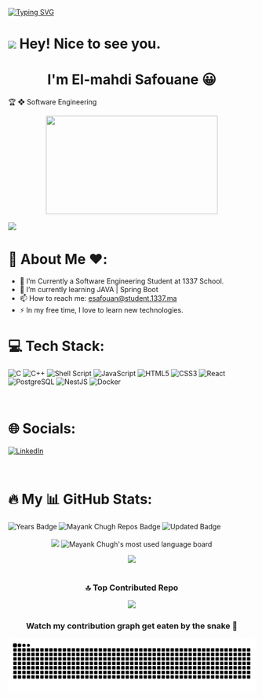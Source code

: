 [![Typing SVG](https://readme-typing-svg.herokuapp.com?size=24&width=600&lines=Welcome+To+My+GitHub+Profile!+😀)](https://git.io/typing-svg)

<h1><img src="https://emojis.slackmojis.com/emojis/images/1531849430/4246/blob-sunglasses.gif?1531849430" width="30"/> Hey! Nice to see you.</h1>
<h1 align="center">I'm El-mahdi Safouane 😀</h1>

🏆  ❖ Software Engineering 

<div align="center">
  
  <img src="https://media.giphy.com/media/dWesBcTLavkZuG35MI/giphy.gif" width="350" height="200"/>
</div>


![](https://komarev.com/ghpvc/?username=esafouan&label=PROFILE+VIEWS)

# 👋 About Me ❤️:


- 🌱 I’m Currently a Software Engineering Student at 1337 School.
- 🔭 I’m currently learning JAVA | Spring Boot 
- 📫 How to reach me: <a href="mailto:esafouan@student.1337.ma">esafouan@student.1337.ma</a> 
- ⚡ In my free time, I love to learn new technologies.


# 💻 Tech Stack:
![C](https://img.shields.io/badge/C-%2300599C.svg?style=for-the-badge&logo=c&logoColor=white) 
![C++](https://img.shields.io/badge/C++-%2300599C.svg?style=for-the-badge&logo=c%2B%2B&logoColor=white)
![Shell Script](https://img.shields.io/badge/Shell_Script-%23121011.svg?style=for-the-badge&logo=gnu-bash&logoColor=white)
![JavaScript](https://img.shields.io/badge/javascript-%23323330.svg?style=for-the-badge&logo=javascript&logoColor=%23F7DF1E)
![HTML5](https://img.shields.io/badge/html5-%23E34F26.svg?style=for-the-badge&logo=html5&logoColor=white)
![CSS3](https://img.shields.io/badge/css3-%231572B6.svg?style=for-the-badge&logo=css3&logoColor=white)
![React](https://img.shields.io/badge/react-%2320232a.svg?style=for-the-badge&logo=react&logoColor=%2361DAFB)
![PostgreSQL](https://img.shields.io/badge/postgresql-%23316192.svg?style=for-the-badge&logo=postgresql&logoColor=white)
![NestJS](https://img.shields.io/badge/NestJS-%23E0234E.svg?style=for-the-badge&logo=nestjs&logoColor=white)
![Docker](https://img.shields.io/badge/docker-%232496ED.svg?style=for-the-badge&logo=docker&logoColor=white)

<br>


# 🌐 Socials:


[![LinkedIn](https://img.shields.io/badge/LinkedIn-%230077B5.svg?logo=linkedin&logoColor=white)](https://www.linkedin.com/in/el-mahdi-safouane-88b554273/)


<!-- [![YouTube subscibers](https://github-readme-youtube-stats.herokuapp.com/subscribers/index.php?id=@itaienthusiast&key=AIzaSyBYkPGoYjBy2KaGKR5Nq5Q2YwjiiLWRNhg)](https://github-readme-youtube-stats.herokuapp.com/subscribers/index.php?id=@itaienthusiast&key=AIzaSyBYkPGoYjBy2KaGKR5Nq5Q2YwjiiLWRNhg) -->


<!-- # You can also find me on: 
<img align="left" alt="mayankchugh-learning | LinkedIn" width="30px" src="https://img.icons8.com/color/48/000000/linkedin.png" />
<img align="left" alt="mayankchugh-learning | YouTube" width="30px" src="https://www.vectorlogo.zone/logos/youtube/youtube-tile.svg" /> -->
                                                                                                                                                                       

<br>



# :fire: My 📊 GitHub Stats:

<div>
  <img src="https://badges.pufler.dev/years/esafouan" alt="Years Badge"  /> 
  <img src="https://badges.pufler.dev/repos/esafouan" alt="Mayank Chugh Repos Badge"  /> 
  <img src="https://badges.pufler.dev/commits/monthly/esafouan" alt="Updated Badge"  /> 
   <!--Ref Link(badge):https://pufler.dev/git-badges/-->
</div>
<br>
<!-- <div style = "margin: 0 10px">

 ![](https://github-readme-stats.vercel.app/api?username=esafouan&theme=radical&hide_border=false&include_all_commits=true&count_private=true)
</div> -->

<div align="center">
 
<img width="48%" src="https://github-readme-stats.vercel.app/api?username=esafouan&show_icons=true&theme=algolia&include_all_commits=true&count_private=true"/>

<img width="48%" alt="Mayank Chugh's most used language board" src="https://github-readme-streak-stats.herokuapp.com/?user=esafouan&theme=react&border=61dafb&hide_border=true" />
<div>
  
<!--
![](https://github-readme-streak-stats.herokuapp.com/?user=esafouan&theme=radical&hide_border=false)  
[![GitHub Streak](http://github-readme-streak-stats.herokuapp.com?user=esafouan)](https://git.io/streak-stats)
-->
<div align = "center" style = "width: 100%; display: flex; justify-content: center; align-items: center; flex-direction: column">
<!-- <div style = "display: flex; flex-direction: row;">


<div align = "center" style = "margin: 0 10px">

![](https://github-readme-streak-stats.herokuapp.com/?user=esafouan&theme=radical&hide_border=false)
</div>
</div>  -->

<div style = "margin: 0 10px">

![](https://github-readme-stats.vercel.app/api/top-langs/?username=esafouan&theme=react&hide_border=false&include_all_commits=true&count_private=true&layout=compact)
</div>
</div>

### 🔝 Top Contributed Repo
<div align = "center">

![](https://github-contributor-stats.vercel.app/api?username=esafouan&limit=5&theme=dark&combine_all_yearly_contributions=true)

</div>


### Watch my contribution graph get eaten by the snake 🐍

![Mayank snake gif](https://github.com/esafouan/esafouan/blob/main/github-contribution-grid-snake.svg)


